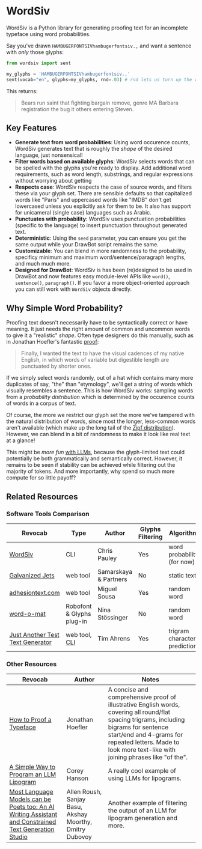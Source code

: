 # WordSiv

WordSiv is a Python library for generating proofing text for an incomplete typeface using word probabilities.

Say you've drawn `HAMBUGERFONTSIVhambugerfontsiv.,` and want a sentence with *only* those glyphs:

```python
from wordsiv import sent

my_glyphs = 'HAMBUGERFONTSIVhambugerfontsiv.,'
sent(vocab="en", glyphs=my_glyphs, rnd=.03) # rnd lets us turn up the randomness
```

This returns:

>Bears run saint that fighting bargain remove, genre MA Barbara registration the bug it others entering Steven.

## Key Features

- **Generate text from word probabilities**: Using word occurence counts, WordSiv generates text that is roughly the *shape* of the desired language, just nonsensical!
- **Filter words based on available glyphs**: WordSiv selects words that can be spelled with the glyphs you're ready to display. Add additional word requirements, such as word length, substrings, and regular expressions without worrying about getting 
- **Respects case**: WordSiv respects the case of source words, and filters these via your glyph set. There are sensible defaults so that capitalized words like "Paris" and uppercased words like "IMDB" don't get lowercased unless you explicitly ask for them to be. It also has support for unicameral (single case) languages such as Arabic.
- **Punctuates with probability**: WordSiv uses punctuation probabilities (specific to the language) to insert punctuation throughout generated text.
- **Deterministic**: Using the `seed` parameter, you can ensure you get the same output while your DrawBot script remains the same.
- **Customizable**: You can blend in more randomness to the probability, specificy minimum and maximum word/sentence/paragraph lengths, and much much more.
- **Designed for DrawBot**: WordSiv is has been (re)designed to be used in DrawBot and now features easy module-level APIs like `word()`, `sentence()`, `paragraph()`. If you favor a more object-oriented approach you can still work with `WordSiv` objects directly.

## Why Simple Word Probability?

Proofing text doesn't necessarily have to be syntactically correct or have meaning. It just needs the right amount of common and uncommon words to give it a "realistic" *shape*. Often type designers do this manually, such as in Jonathan Hoefler's fantastic [proof](https://jonathanhoefler.com/articles/how-to-proof-a-typeface):
>Finally, I wanted the text to have the visual cadences of my native English, in which words of variable but digestible length are punctuated by shorter ones.

If we simply select words randomly, out of a hat which contains many more duplicates of say, "the" than "etymology", we'll get a string of words which visually resembles a sentence. This is how WordSiv works: sampling words from a *probability distribution* which is determined by the occurence counts of words in a corpus of text.

Of course, the more we restrict our glyph set the more we've tampered with the natural distribution of words, since most the longer, less-common words aren't available (which make up the long tail of the [Zipf distribution](https://en.wikipedia.org/wiki/Zipf's_law#Word_frequencies_in_natural_languages)). However, we can blend in a bit of randomness to make it look like real text at a glance!

This might be *more fun* [with LLMs](#other-resources), because the glyph-limited text could potentially be both grammatically and semantically correct. However, it remains to be seen if stability can be achieved while filtering out the majority of tokens. And more importantly, why spend so much more compute for so little payoff?

## Related Resources

### Software Tools Comparison

| Revocab | Type | Author | Glyphs Filtering | Algorithm | Probability |
| -- | -- | -- | -- | -- | -- |
| [WordSiv](#) | CLI | Chris Pauley | Yes | word probability (for now) | Yes |
| [Galvanized Jets](https://www.galvanizedjets.com/) | web tool | Samarskaya & Partners | No | static text | N/A |
| [adhesiontext.com](https://adhesiontext.com/) | web tool | Miguel Sousa | Yes | random word |  No |
| [word-o-mat](https://github.com/ninastoessinger/word-o-mat) | Robofont & Glyphs plug-in | Nina Stössinger | No | random word | No
| [Just Another Test Text Generator](https://justanotherfoundry.com/generator) | web tool, [CLI](https://github.com/justanotherfoundry/text-generator/tree/master) | Tim Ahrens | Yes | trigram character prediction | Yes |

### Other Resources

| Revocab | Author | Notes |
| -- | -- | -- |
| [How to Proof a Typeface](https://jonathanhoefler.com/articles/how-to-proof-a-typeface) | Jonathan Hoefler | A concise and comprehensive proof of illustrative English words, covering all round/flat spacing trigrams, including bigrams for sentence start/end and 4-grams for repeated letters. Made to look more text-like with joining phrases like "of the".
| [A Simple Way to Program an LLM Lipogram](https://coreyhanson.com/blog/a-simple-way-to-program-an-llm-lipogram/) | Corey Hanson | A really cool example of using LLMs for lipograms.
| [Most Language Models can be Poets too: An AI Writing Assistant and Constrained Text Generation Studio](https://arxiv.org/abs/2306.15926) | Allen Roush, Sanjay Basu, Akshay Moorthy, Dmitry Dubovoy | Another example of filtering the output of an LLM for lipogram generation and more.